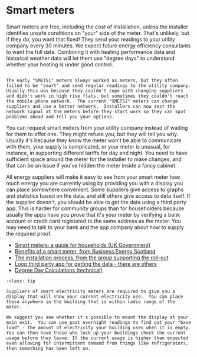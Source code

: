 # Smart meters

Smart meters are free, including the cost of installation, unless the installer identifies unsafe conditions on "your" side of the meter.  That's unlikely, but if they do, you want that fixed! They send your readings to your utility company every 30 minutes. We expect future energy efficiency consultants to want the full data.   Combining it with heating performance data and historical weather data will let them use "degree days" to understand whether your heating is under good control. 


```{admonition} Do smart meters work?

The early "SMETS1" meters always worked as meters, but they often failed to be "smart" and send regular readings to the utility company.  Usually this was because they couldn't cope with changing suppliers and didn't work in high rise flats, but sometimes they couldn't reach the mobile phone network.  The current "SMETS2" meters can change suppliers and use a better network.  Installers can now test the network signal at the meters before they start work so they can spot problems ahead and tell you your options. 

```
  

You can request smart meters from your utility company instead of waiting for them to offer one.   They might refuse you, but they will tell you why.  Usually it's because they know the meter won't be able to communicate with them, your supply is complicated, or your meter is unusual, for instance, in supporting different tariffs for day and night.   You need to have sufficient space around the meter for the installer to make changes, and that can be an issue if you've hidden the meter inside a fancy cabinet.  

All energy suppliers will make it easy to see from your smart meter how much energy you are currently using by providing you with a display you can place somewhere convenient.  Some suppliers give access to graphs and statistics based on the data, and still others give access to data itself.   If the supplier doesn't, you should be able to get the data using a third party app.  This is harder for community groups than for householders because usually the apps have you prove that it's your meter by verifying a bank account or credit card registered to the same address as the meter.  You may need to talk to your bank and the app company about how to supply the required proof. 

- [Smart meters: a guide for households (UK Government)](https://www.gov.uk/guidance/smart-meters-how-they-work)
- [Benefits of a smart meter, from Business Energy Scotland](https://businessenergyscotland.org/smart-meter-warning-you-could-unleash-love-spreadsheets-and-host-energy-saving-ideas/)
- [The installation process, from the group supporting the roll-out](https://www.smartenergygb.org/about-smart-meters/the-installation-process)
- [Loop third party app for getting the data - there are others](https://loop.homes/what-is-loop/)
- [Degree Day Calculations (technical)](https://www.degreedays.net/)

```{admonition} A good use for "In Home" Displays 
:class: tip

Suppliers of smart electricity meters are required to give you a display that will show your current electricity use.  You can place these anywhere in the building that is within radio range of the meter.

We suggest you see whether it's possible to mount the display at your main exit.  You can use past overnight readings to find out your "base load" - the amount of electricity your building uses when it is empty.  You can then have those who lock up your buildings check the current usage before they leave. If the current usage is higher than expected even allowing for intermittent demand from things like refrigerators, then something has been left on.

```